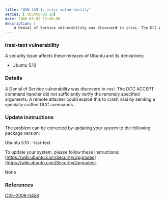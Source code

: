 ```yaml
---
title: "USN-259-1: irssi vulnerability"
series: [ ubuntu-05.10]
date: 2006-03-02 12:00:00
description: |
    A Denial of Service vulnerability was discoverd in irssi. The DCC ACCEPT command handler did not sufficiently verify the remotely specified arguments. A remote attacker could exploit this to crash irssi by sending a specially crafted DCC commands.
--- 
```

 
### irssi-text vulnerability

A security issue affects these releases of Ubuntu and its derivatives:

* Ubuntu 5.10

### Details

A Denial of Service vulnerability was discoverd in irssi. The DCC ACCEPT command handler did not sufficiently verify the remotely specified arguments. A remote attacker could exploit this to crash irssi by sending a specially crafted DCC commands.

### Update instructions

The problem can be corrected by updating your system to the following package version:

Ubuntu 5.10
 : irssi-text 

To update your system, please follow these instructions: [https://wiki.ubuntu.com/Security/Upgrades](https://wiki.ubuntu.com/Security/Upgrades).

None

### References

 [CVE-2006-0458](http://people.ubuntu.com/~ubuntu-security/cve/CVE-2006-0458)
 

